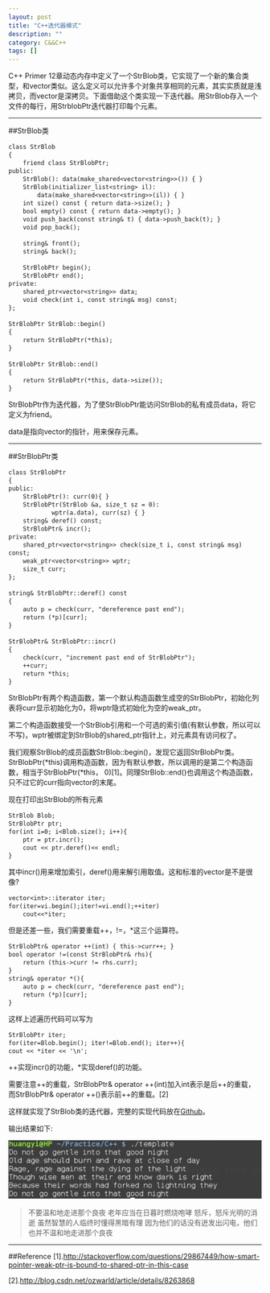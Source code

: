 ```yaml
---
layout: post
title: "C++迭代器模式"
description: ""
category: C&&C++
tags: []
---
```


C++ Primer 12章动态内存中定义了一个StrBlob类，它实现了一个新的集合类型，和vector类似。这么定义可以允许多个对象共享相同的元素，其实实质就是浅拷贝，而vector是深拷贝。下面借助这个类实现一下迭代器。用StrBlob存入一个文件的每行，用StrblobPtr迭代器打印每个元素。

----------------------------------------

##StrBlob类

```
class StrBlob
{
    friend class StrBlobPtr;
public:
    StrBlob(): data(make_shared<vector<string>>()) { }
    StrBlob(initializer_list<string> il): 
        data(make_shared<vector<string>>(il)) { }
    int size() const { return data->size(); }
    bool empty() const { return data->empty(); }
    void push_back(const string& t) { data->push_back(t); }
    void pop_back();

    string& front();
    string& back();

    StrBlobPtr begin();
    StrBlobPtr end();
private:
    shared_ptr<vector<string>> data;
    void check(int i, const string& msg) const;
};

StrBlobPtr StrBlob::begin() 
{
    return StrBlobPtr(*this); 
}

StrBlobPtr StrBlob::end()
{
    return StrBlobPtr(*this, data->size()); 
}

```
StrBlobPtr作为迭代器，为了使StrBlobPtr能访问StrBlob的私有成员data，将它定义为friend。

data是指向vector<string>的指针，用来保存元素。

--------------------------------------------

##StrBlobPtr类

```
class StrBlobPtr
{
public:
    StrBlobPtr(): curr(0){ }
    StrBlobPtr(StrBlob &a, size_t sz = 0):
            wptr(a.data), curr(sz) { }
    string& deref() const;
    StrBlobPtr& incr();
private:
    shared_ptr<vector<string>> check(size_t i, const string& msg) const;
    weak_ptr<vector<string>> wptr;
    size_t curr;
};

string& StrBlobPtr::deref() const
{
    auto p = check(curr, "dereference past end");
    return (*p)[curr];
}

StrBlobPtr& StrBlobPtr::incr()
{
    check(curr, "increment past end of StrBlobPtr");
    ++curr;
    return *this;
}

```
StrBlobPtr有两个构造函数，第一个默认构造函数生成空的StrBlobPtr，初始化列表将curr显示初始化为0，将wptr隐式初始化为空的weak_ptr。

第二个构造函数接受一个StrBlob引用和一个可选的索引值(有默认参数，所以可以不写)，wptr被绑定到StrBlob的shared_ptr指针上，对元素具有访问权了。

我们观察StrBlob的成员函数StrBlob::begin()，发现它返回StrBlobPtr类。StrBlobPtr(\*this)调用构造函数，因为有默认参数，所以调用的是第二个构造函数，相当于StrBlobPtr(\*this， 0)[1]。同理StrBlob::end()也调用这个构造函数，只不过它的curr指向vector的末尾。

现在打印出StrBlob的所有元素

```
StrBlob Blob;
StrBlobPtr ptr;
for(int i=0; i<Blob.size(); i++){
	ptr = ptr.incr();
	cout << ptr.deref()<< endl;
}
```

其中incr()用来增加索引，deref()用来解引用取值。这和标准的vector是不是很像?

```
vector<int>::iterator iter;
for(iter=vi.begin();iter!=vi.end();++iter)
    cout<<*iter;   
```
但是还差一些，我们需要重载++，!=，*这三个运算符。

```
StrBlobPtr& operator ++(int) { this->curr++; }
bool operator !=(const StrBlobPtr& rhs){
    return (this->curr != rhs.curr);
}
string& operator *(){
    auto p = check(curr, "dereference past end");
    return (*p)[curr];
}
```

这样上述遍历代码可以写为

```
StrBlobPtr iter;
for(iter=Blob.begin(); iter!=Blob.end(); iter++){
cout << *iter << '\n';
```

++实现incr()的功能，*实现deref()的功能。

需要注意++的重载，StrBlobPtr& operator ++(int)加入int表示是后++的重载，而StrBlobPtr& operator ++()表示前++的重载。[2]

这样就实现了StrBlob类的迭代器，完整的实现代码放在[Github](https://github.com/Huangtuzhi/CppPrimer/blob/master/ch12/ex12_20.cpp)。

输出结果如下:

![图片](/assets/images/iteratorpattern1.png)

> 不要温和地走进那个良夜
老年应当在日暮时燃烧咆哮
怒斥，怒斥光明的消逝
虽然智慧的人临终时懂得黑暗有理
因为他们的话没有迸发出闪电，他们
也并不温和地走进那个良夜


--------------------------------------

##Reference
[1].http://stackoverflow.com/questions/29867449/how-smart-pointer-weak-ptr-is-bound-to-shared-ptr-in-this-case

[2].http://blog.csdn.net/ozwarld/article/details/8263868